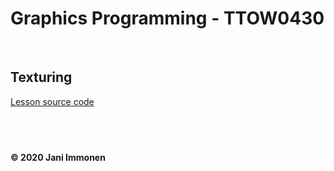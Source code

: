 # Graphics Programming - TTOW0430

&nbsp;
## **Texturing**

[Lesson source code](../source/lesson02/)

&nbsp;
----
**© 2020 Jani Immonen**

